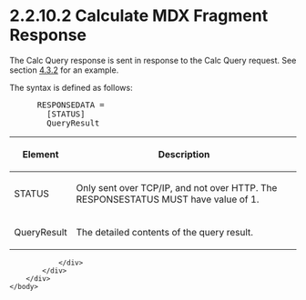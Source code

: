<html dir="LTR" xmlns:mshelp="http://msdn.microsoft.com/mshelp" xmlns:ddue="http://ddue.schemas.microsoft.com/authoring/2003/5" xmlns:xlink="http://www.w3.org/1999/xlink" xmlns:tool="http://www.microsoft.com/tooltip">
    <head>
        <meta http-equiv="Content-Type" content="text/html; CHARSET=utf-8"></meta>
        <meta name="save" content="history"></meta>
        <title>2.2.10.2 Calculate MDX Fragment Response</title>
        <xml>
            <mshelp:toctitle title="2.2.10.2 Calculate MDX Fragment Response"></mshelp:toctitle>
            <mshelp:rltitle title="[MS-SSAS8]: Calculate MDX Fragment Response"></mshelp:rltitle>
            <mshelp:keyword index="A" term="9d2042b9-5ccb-410d-aa66-4201d1fd5d64"></mshelp:keyword>
            <mshelp:attr name="DCSext.ContentType" value="open specification"></mshelp:attr>
            <mshelp:attr name="AssetID" value="9d2042b9-5ccb-410d-aa66-4201d1fd5d64"></mshelp:attr>
            <mshelp:attr name="TopicType" value="kbRef"></mshelp:attr>
            <mshelp:attr name="DCSext.Title" value="[MS-SSAS8]: Calculate MDX Fragment Response" />
        </xml>
    </head>
    <body>
        <div id="header">
            <h1 class="heading">2.2.10.2 Calculate MDX Fragment Response</h1>
        </div>
        <div id="mainSection">
            <div id="mainBody">
                <div id="allHistory" class="saveHistory"></div>
                <div id="sectionSection0" class="section" name="collapseableSection">
                    

<p>The Calc Query response is sent in response to the Calc
Query request. See section <a href="0d79f517-a065-4015-b9c8-c2369a611568.htm">4.3.2</a>
for an example.</p>

<p>The syntax is defined as follows:           </p>

<dl>
<dd>
<div><pre> RESPONSEDATA = 
   [STATUS]
   QueryResult
</pre></div>
</dd></dl>

<table>
 <thead>
  <tr>
   <th>
   <p>Element</p>
   </th>
   <th>
   <p>Description</p>
   </th>
  </tr>
 </thead>
 <tr>
  <td>
  <p>STATUS</p>
  </td>
  <td>
  <p>Only sent over TCP/IP, and not over HTTP. The
  RESPONSESTATUS MUST have value of 1.</p>
  </td>
 </tr>
 <tr>
  <td>
  <p>QueryResult</p>
  </td>
  <td>
  <p>The detailed contents of the query result.</p>
  </td>
 </tr>
</table>

<p> </p>


                </div>
            </div>
        </div>
    </body>
</html>